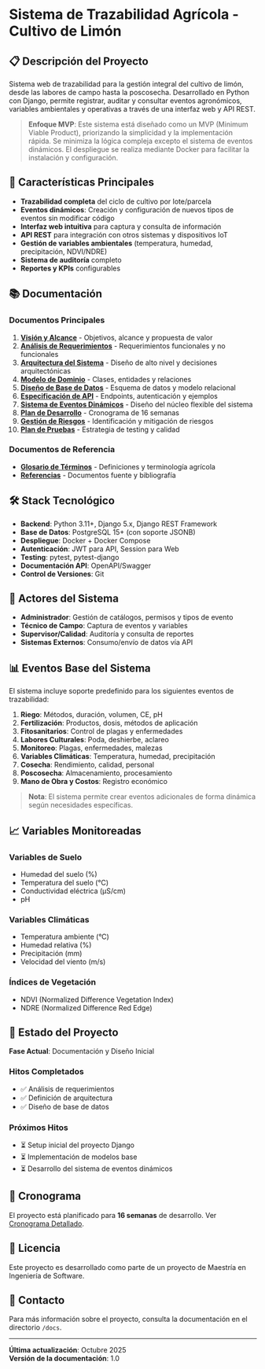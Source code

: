 # Sistema de Trazabilidad Agrícola - Cultivo de Limón

## 📋 Descripción del Proyecto

Sistema web de trazabilidad para la gestión integral del cultivo de limón, desde las labores de campo hasta la poscosecha. Desarrollado en Python con Django, permite registrar, auditar y consultar eventos agronómicos, variables ambientales y operativas a través de una interfaz web y API REST.

> **Enfoque MVP**: Este sistema está diseñado como un MVP (Minimum Viable Product), priorizando la simplicidad y la implementación rápida. Se minimiza la lógica compleja excepto el sistema de eventos dinámicos. El despliegue se realiza mediante Docker para facilitar la instalación y configuración.

## 🎯 Características Principales

- **Trazabilidad completa** del ciclo de cultivo por lote/parcela
- **Eventos dinámicos**: Creación y configuración de nuevos tipos de eventos sin modificar código
- **Interfaz web intuitiva** para captura y consulta de información
- **API REST** para integración con otros sistemas y dispositivos IoT
- **Gestión de variables ambientales** (temperatura, humedad, precipitación, NDVI/NDRE)
- **Sistema de auditoría** completo
- **Reportes y KPIs** configurables

## 📚 Documentación

### Documentos Principales

1. **[Visión y Alcance](./docs/01_vision_alcance.md)** - Objetivos, alcance y propuesta de valor
2. **[Análisis de Requerimientos](./docs/02_requerimientos.md)** - Requerimientos funcionales y no funcionales
3. **[Arquitectura del Sistema](./docs/03_arquitectura.md)** - Diseño de alto nivel y decisiones arquitectónicas
4. **[Modelo de Dominio](./docs/04_modelo_dominio.md)** - Clases, entidades y relaciones
5. **[Diseño de Base de Datos](./docs/05_base_datos.md)** - Esquema de datos y modelo relacional
6. **[Especificación de API](./docs/06_api_rest.md)** - Endpoints, autenticación y ejemplos
7. **[Sistema de Eventos Dinámicos](./docs/07_eventos_dinamicos.md)** - Diseño del núcleo flexible del sistema
8. **[Plan de Desarrollo](./docs/08_cronograma.md)** - Cronograma de 16 semanas
9. **[Gestión de Riesgos](./docs/09_riesgos.md)** - Identificación y mitigación de riesgos
10. **[Plan de Pruebas](./docs/10_pruebas.md)** - Estrategia de testing y calidad

### Documentos de Referencia

- **[Glosario de Términos](./docs/glosario.md)** - Definiciones y terminología agrícola
- **[Referencias](./docs/referencias.md)** - Documentos fuente y bibliografía

## 🛠️ Stack Tecnológico

- **Backend**: Python 3.11+, Django 5.x, Django REST Framework
- **Base de Datos**: PostgreSQL 15+ (con soporte JSONB)
- **Despliegue**: Docker + Docker Compose
- **Autenticación**: JWT para API, Session para Web
- **Testing**: pytest, pytest-django
- **Documentación API**: OpenAPI/Swagger
- **Control de Versiones**: Git

## 👥 Actores del Sistema

- **Administrador**: Gestión de catálogos, permisos y tipos de evento
- **Técnico de Campo**: Captura de eventos y variables
- **Supervisor/Calidad**: Auditoría y consulta de reportes
- **Sistemas Externos**: Consumo/envío de datos vía API

## 📊 Eventos Base del Sistema

El sistema incluye soporte predefinido para los siguientes eventos de trazabilidad:

1. **Riego**: Métodos, duración, volumen, CE, pH
2. **Fertilización**: Productos, dosis, métodos de aplicación
3. **Fitosanitarios**: Control de plagas y enfermedades
4. **Labores Culturales**: Poda, deshierbe, aclareo
5. **Monitoreo**: Plagas, enfermedades, malezas
6. **Variables Climáticas**: Temperatura, humedad, precipitación
7. **Cosecha**: Rendimiento, calidad, personal
8. **Poscosecha**: Almacenamiento, procesamiento
9. **Mano de Obra y Costos**: Registro económico

> **Nota**: El sistema permite crear eventos adicionales de forma dinámica según necesidades específicas.

## 📈 Variables Monitoreadas

### Variables de Suelo
- Humedad del suelo (%)
- Temperatura del suelo (°C)
- Conductividad eléctrica (µS/cm)
- pH

### Variables Climáticas
- Temperatura ambiente (°C)
- Humedad relativa (%)
- Precipitación (mm)
- Velocidad del viento (m/s)

### Índices de Vegetación
- NDVI (Normalized Difference Vegetation Index)
- NDRE (Normalized Difference Red Edge)

## 🚀 Estado del Proyecto

**Fase Actual**: Documentación y Diseño Inicial

### Hitos Completados
- ✅ Análisis de requerimientos
- ✅ Definición de arquitectura
- ✅ Diseño de base de datos

### Próximos Hitos
- ⏳ Setup inicial del proyecto Django
- ⏳ Implementación de modelos base
- ⏳ Desarrollo del sistema de eventos dinámicos

## 📅 Cronograma

El proyecto está planificado para **16 semanas** de desarrollo. Ver [Cronograma Detallado](./docs/08_cronograma.md).

## 📝 Licencia

Este proyecto es desarrollado como parte de un proyecto de Maestría en Ingeniería de Software.

## 📧 Contacto

Para más información sobre el proyecto, consulta la documentación en el directorio `/docs`.

---

**Última actualización**: Octubre 2025  
**Versión de la documentación**: 1.0
